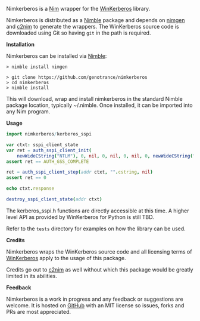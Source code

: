 Nimkerberos is a [Nim](https://nim-lang.org/) wrapper for the [WinKerberos](https://github.com/mongodb-labs/winkerberos) library.

Nimkerberos is distributed as a [Nimble](https://github.com/nim-lang/nimble) package and depends on [nimgen](https://github.com/genotrance/nimgen) and [c2nim](https://github.com/nim-lang/c2nim/) to generate the wrappers. The WinKerberos source code is downloaded using Git so having ```git``` in the path is required.

__Installation__

Nimkerberos can be installed via [Nimble](https://github.com/nim-lang/nimble):

```
> nimble install nimgen

> git clone https://github.com/genotrance/nimkerberos
> cd nimkerberos
> nimble install
```

This will download, wrap and install nimkerberos in the standard Nimble package location, typically ~/.nimble. Once installed, it can be imported into any Nim program.

__Usage__

```nim
import nimkerberos/kerberos_sspi

var ctxt: sspi_client_state
var ret = auth_sspi_client_init(
    newWideCString("NTLM"), 0, nil, 0, nil, 0, nil, 0, newWideCString("Negotiate"), addr ctxt)
assert ret == AUTH_GSS_COMPLETE

ret = auth_sspi_client_step(addr ctxt, "".cstring, nil)
assert ret == 0

echo ctxt.response

destroy_sspi_client_state(addr ctxt)
```

The kerberos_sspi.h functions are directly accessible at this time. A higher level API as provided by WinKerberos for Python is still TBD.

Refer to the ```tests``` directory for examples on how the library can be used.

__Credits__

Nimkerberos wraps the WinKerberos source code and all licensing terms of [WinKerberos](https://github.com/mongodb-labs/winkerberos/blob/master/LICENSE) apply to the usage of this package.

Credits go out to [c2nim](https://github.com/nim-lang/c2nim/) as well without which this package would be greatly limited in its abilities.

__Feedback__

Nimkerberos is a work in progress and any feedback or suggestions are welcome. It is hosted on [GitHub](https://github.com/genotrance/nimkerberos) with an MIT license so issues, forks and PRs are most appreciated.
